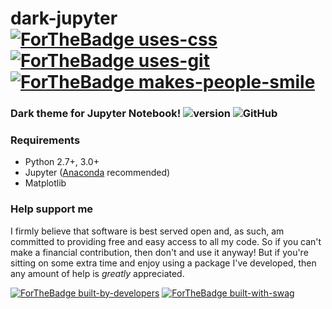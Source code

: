 # dark-jupyter [![ForTheBadge uses-css](http://ForTheBadge.com/images/badges/uses-css.svg)](http://ForTheBadge.com) [![ForTheBadge uses-git](http://ForTheBadge.com/images/badges/uses-git.svg)](https://GitHub.com/) [![ForTheBadge makes-people-smile](http://ForTheBadge.com/images/badges/makes-people-smile.svg)](http://ForTheBadge.com)

### Dark theme for Jupyter Notebook! ![version](https://img.shields.io/badge/version-1.0.0-orange.svg) ![GitHub](https://img.shields.io/github/license/mashape/apistatus.svg)

### Requirements
* Python 2.7+, 3.0+
* Jupyter ([Anaconda](https://www.continuum.io/downloads) recommended)
* Matplotlib

### Help support me
I firmly believe that software is best served open and, as such, am committed to providing free and easy access to all my code. So if you can't make a financial contribution, then don't and use it anyway! But if you're sitting on some extra time and enjoy using a package I've developed, then any amount of help is *greatly* appreciated.


[![ForTheBadge built-by-developers](http://ForTheBadge.com/images/badges/built-by-developers.svg)](https://GitHub.com/colorpal/) [![ForTheBadge built-with-swag](http://ForTheBadge.com/images/badges/built-with-swag.svg)](https://GitHub.com/colorpal/)
